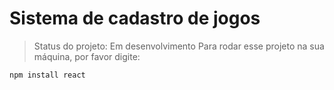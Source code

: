 # Sistema de cadastro de jogos
> Status do projeto: Em desenvolvimento
Para rodar esse projeto na sua máquina, por favor digite:
```
npm install react
```
